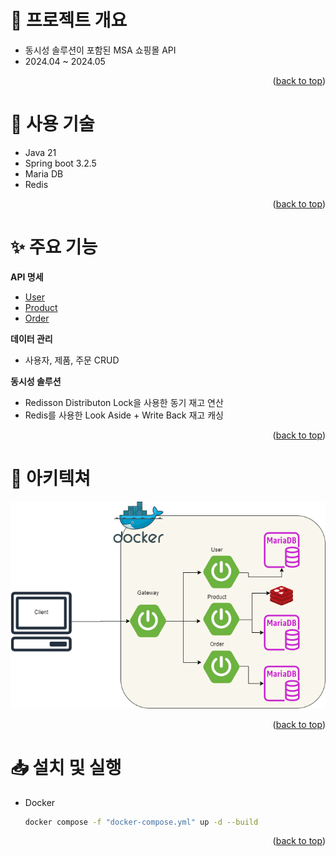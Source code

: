 <a name="readme-top"></a>
# 🌟 프로젝트 개요
- 동시성 솔루션이 포함된 MSA 쇼핑몰 API
- 2024.04 ~ 2024.05

<p align="right">(<a href="#readme-top">back to top</a>)</p>

# 🧰 사용 기술
* Java 21
* Spring boot 3.2.5
* Maria DB
* Redis

<p align="right">(<a href="#readme-top">back to top</a>)</p>

# ✨ 주요 기능
**API 명세**  
- [User](README/UserAPI/index.html)  
- [Product](README/User.html) 
- [Order](README/User.html) 

**데이터 관리**
- 사용자, 제품, 주문 CRUD

**동시성 솔루션**
- Redisson Distributon Lock을 사용한 동기 재고 연산
- Redis를 사용한 Look Aside + Write Back 재고 캐싱

<p align="right">(<a href="#readme-top">back to top</a>)</p>

# 📜 아키텍쳐
![architecture](README/Architecture.png)

<p align="right">(<a href="#readme-top">back to top</a>)</p>

# 📥 설치 및 실행

- Docker 
	```bash
	docker compose -f "docker-compose.yml" up -d --build
	```

<p align="right">(<a href="#readme-top">back to top</a>)</p>